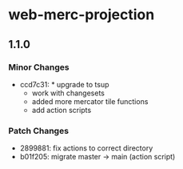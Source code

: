 # web-merc-projection

## 1.1.0

### Minor Changes

- ccd7c31: \* upgrade to tsup
  - work with changesets
  - added more mercator tile functions
  - add action scripts

### Patch Changes

- 2899881: fix actions to correct directory
- b01f205: migrate master -> main (action script)
